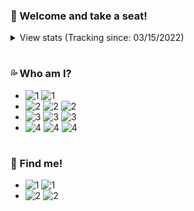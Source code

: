 ### 🐳 Welcome and take a seat!

<details>
  <summary>View stats (Tracking since: 03/15/2022)</summary>

  Click on the cards to see their repositories.

  [![1](https://github-readme-stats.vercel.app/api?username=controlado&card_width=495&hide_title=true&show_icons=true&count_private=true&include_all_commits=true)](https://github.com/anuraghazra/github-readme-stats)

  [![1](https://github-readme-stats.vercel.app/api/wakatime?username=89c5e1c8-9e67-43ef-bd0e-3ff9a4fde5e2&langs_count=5&hide_title=true)](https://github.com/anuraghazra/github-readme-stats)

  [![1](https://github-readme-streak-stats.herokuapp.com?user=controlado&theme=github-dark-blue&hide_border=true&background=FFFFFF&stroke=2E80EC&currStreakLabel=2E80EC&sideNums=2E80EC&sideLabels=2E80EC&currStreakNum=2E80EC)](https://github.com/denvercoder1/github-readme-streak-stats)

</details>

#

### 💦 Who am I?

- ![1](https://img.shields.io/static/v1?logo=ReverbNation&label=&message=Yan%20Gabriel%20&labelColor=4f94ef&color=white&logoColor=white&style=flat)
  ![1](https://img.shields.io/static/v1?logo=Google%20Maps&label=&message=Brazil&color=white&logoColor=white&style=flat&labelColor=4f94ef)
- ![2](https://img.shields.io/static/v1?logo=Google%20Translate&label=&message=Idioms&color=white&logoColor=white&style=flat&labelColor=4f94ef)
  ![2](https://img.shields.io/static/v1?label=&message=Portuguese&color=white&logoColor=white&style=flat)
  ![2](https://img.shields.io/static/v1?label=&message=English&color=white&logoColor=white&style=flat)
- ![3](https://img.shields.io/static/v1?logo=Python&label=&message=Python&color=white&logoColor=white&style=flat&labelColor=4f94ef)
  ![3](https://img.shields.io/static/v1?logo=MongoDB&label=&message=MongoDB&color=white&logoColor=white&style=flat&labelColor=4f94ef)
  ![3](https://img.shields.io/static/v1?logo=MySQL&label=&message=MySQL&color=white&logoColor=white&style=flat&labelColor=4f94ef)
- ![4](https://img.shields.io/static/v1?logo=Windows%20XP&label=&message=Windows&color=white&logoColor=white&style=flat&labelColor=4f94ef)
  ![4](https://img.shields.io/static/v1?logo=Visual%20Studio%20Code&label=&message=VS%20Code&color=white&logoColor=white&style=flat&labelColor=4f94ef)
  ![4](https://img.shields.io/static/v1?logo=PyCharm&label=&message=PyCharm&color=white&logoColor=white&style=flat&labelColor=4f94ef)

#

### 🐬 Find me!

- ![1](https://img.shields.io/static/v1?logo=Discord&label=&message=Balaclava%231912&color=white&logoColor=white&style=flat&labelColor=4f94ef)
  ![1](https://img.shields.io/static/v1?label=&message=854886148455399436&color=white&logoColor=white&style=flat)
- ![2](https://img.shields.io/static/v1?logo=Quantcast&label=&message=What%20do%20I%20like%20to%20do?&color=white&logoColor=white&style=flat&labelColor=4f94ef)
  ![2](https://img.shields.io/static/v1?label=&message=Make%20some%20Discord%20Bots!&color=white&logoColor=white&style=flat)
